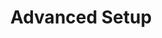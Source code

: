 ---
title: Advanced Setup
redirect_from:
 - /learn/docs/advanced-setup/
 - /learn/resources/advanced-setup/
 - /documentation/setup/platforms/
 - /documentation/advanced-setup/
 - /documentation/advanced-setup/platforms/
redirect_to: https://lime.openfl.org/docs/
---
